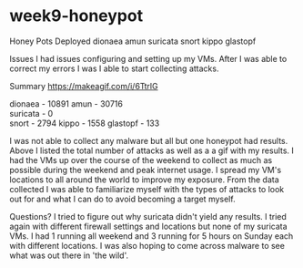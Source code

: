 # week9-honeypot

Honey Pots Deployed
  dionaea 
  amun
  suricata
  snort
  kippo
  glastopf
  
  
  Issues
      I had issues configuring and setting up my VMs.  After I was able to correct my errors I
    was I able to start collecting attacks.
  
  
  
  Summary
  https://makeagif.com/i/6TtrlG
  
  dionaea - 10891
  amun - 30716  
  suricata - 0  
  snort - 2794
  kippo - 1558
  glastopf - 133
  
  I was not able to collect any malware but all but one honeypot had results.
  Above I listed the total number of attacks as well as a a gif with my results.
  I had the VMs up over the course of the weekend to collect as much as possible 
  during the weekend and peak internet usage.  I spread my VM's locations to all 
  around the world to improve my exposure.  From the data collected I was able to
  familiarize myself with the types of attacks to look out for and what I can do to avoid 
  becoming a target myself.
  
  Questions?
  I tried to figure out why suricata didn't yield any results.  I tried again with different firewall settings and locations but none of my suricata VMs.  I had 1 running all weekend and 3 running for 5 hours on Sunday each with different locations.  I was also hoping to come across malware to see what was out there in 'the wild'.
  
